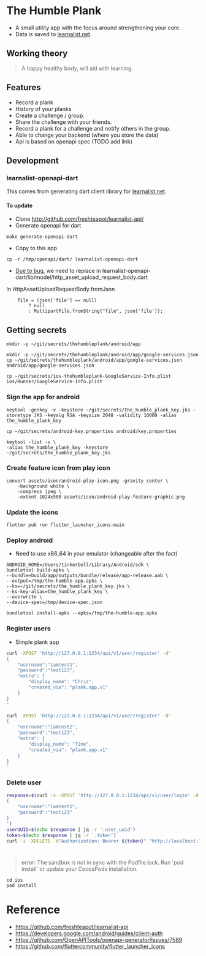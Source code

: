 # The Humble Plank
- A small utility app with the focus around strengthening your core.
- Data is saved to [learnalist.net](https://learnalist.net/).

## Working theory
> A happy healthy body, will aid with learning.

## Features
- Record a plank
- History of your planks
- Create a challenge / group.
- Share the challenge with your friends.
- Record a plank for a challenge and notify others in the group.
- Able to change your backend (where you store the data)
- Api is based on openapi spec (TODO add link)

## Development

### learnalist-openapi-dart
This comes from generating dart client library for [learnalist.net](https://github.com/freshteapot/learnalist-api).

#### To update
- Clone http://github.com/freshteapot/learnalist-api/
- Generate openapi for dart
```
make generate-openapi-dart
```
- Copy to this app
```
cp -r /tmp/openapi/dart/ learnalist-openapi-dart
```

- [Due to bug](https://github.com/OpenAPITools/openapi-generator/issues/7589), we need to replace in learnalist-openapi-dart/lib/model/http_asset_upload_request_body.dart

In   HttpAssetUploadRequestBody.fromJson
```
    file = (json['file'] == null)
        ? null
        : MultipartFile.fromString("file", json['file']);
```

## Getting secrets
```
mkdir -p ~/git/secrets/thehumbleplank/android/app
```

```
mkdir -p ~/git/secrets/thehumbleplank/android/app/google-services.json
cp ~/git/secrets/thehumbleplank/android/app/google-services.json android/app/google-services.json
```

```
cp ~/git/secrets/ios-thehumbleplank-GoogleService-Info.plist ios/Runner/GoogleService-Info.plist
```

### Sign the app for android
```
keytool -genkey -v -keystore ~/git/secrets/the_humble_plank_key.jks -storetype JKS -keyalg RSA -keysize 2048 -validity 10000 -alias the_humble_plank_key
```

```
cp ~/git/secrets/android-key.properties android/key.properties
```

```
keytool -list -v \
-alias the_humble_plank_key -keystore ~/git/secrets/the_humble_plank_key.jks
```

### Create feature icon from play icon
```
convert assets/icon/android-play-icon.png -gravity center \
    -background white \
    -compress jpeg \
    -extent 1024x500 assets/icon/android-play-feature-graphic.png
```

### Update the icons
```
flutter pub run flutter_launcher_icons:main
```

### Deploy android
- Need to use x86_64 in your emulator (changeable after the fact)

```
ANDROID_HOME=/Users/tinkerbell/Library/Android/sdk \
bundletool build-apks \
--bundle=build/app/outputs/bundle/release/app-release.aab \
--output=/tmp/the-humble-app.apks \
--ks=~/git/secrets/the_humble_plank_key.jks \
--ks-key-alias=the_humble_plank_key \
--overwrite \
--device-spec=/tmp/device-spec.json
```

```
bundletool install-apks --apks=/tmp/the-humble-app.apks
```

### Register users
- Simple plank app

```sh
curl -XPOST 'http://127.0.0.1:1234/api/v1/user/register' -d'
{
    "username":"iamtest1",
    "password":"test123",
    "extra": {
        "display_name": "Chris",
        "created_via": "plank.app.v1"
    }
}
'

curl -XPOST 'http://127.0.0.1:1234/api/v1/user/register' -d'
{
    "username":"iamtest2",
    "password":"test123",
    "extra": {
        "display_name": "Tine",
        "created_via": "plank.app.v1"
    }
}
'

```

### Delete user
```sh
response=$(curl -s -XPOST 'http://127.0.0.1:1234/api/v1/user/login' -d'
{
    "username":"iamtest1",
    "password":"test123"
}
')
userUUID=$(echo $response | jq -r '.user_uuid')
token=$(echo $response | jq -r '.token')
curl -i -XDELETE -H"Authorization: Bearer ${token}" "http://localhost:1234/api/v1/user/${userUUID}"
```



#
> error: The sandbox is not in sync with the Podfile.lock. Run 'pod install' or update your CocoaPods installation.

```
cd ios
pod install
```




# Reference
- https://github.com/freshteapot/learnalist-api
- https://developers.google.com/android/guides/client-auth
- https://github.com/OpenAPITools/openapi-generator/issues/7589
- https://github.com/fluttercommunity/flutter_launcher_icons
